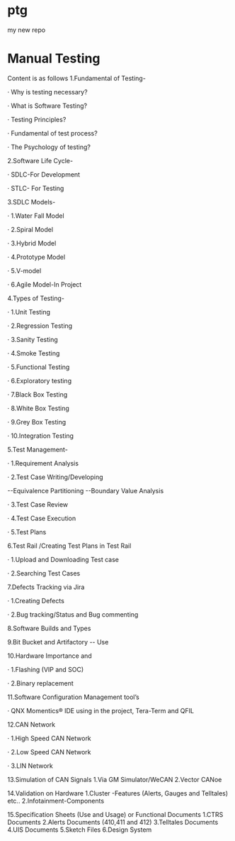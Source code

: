 # ptg
my new repo
# Manual Testing 
Content is as follows
1.Fundamental of Testing-

· Why is testing necessary?

· What is Software Testing?

· Testing Principles?

· Fundamental of test process? 

· The Psychology of testing?


2.Software Life Cycle-

· SDLC-For Development

· STLC- For Testing


3.SDLC Models-

· 1.Water Fall Model

· 2.Spiral Model

· 3.Hybrid Model

· 4.Prototype Model

· 5.V-model

· 6.Agile Model-In Project


4.Types of Testing-

· 1.Unit Testing

· 2.Regression Testing

· 3.Sanity Testing

· 4.Smoke Testing

· 5.Functional Testing

· 6.Exploratory testing

· 7.Black Box Testing

· 8.White Box Testing

· 9.Grey Box Testing

· 10.Integration Testing



5.Test Management-

· 1.Requirement Analysis

· 2.Test Case Writing/Developing

--Equivalence Partitioning --Boundary Value Analysis

· 3.Test Case Review

· 4.Test Case Execution

· 5.Test Plans

6.Test Rail /Creating Test Plans in Test Rail

· 1.Upload and Downloading Test case

· 2.Searching Test Cases


7.Defects Tracking via Jira

· 1.Creating Defects

· 2.Bug tracking/Status and Bug commenting


8.Software Builds and Types


9.Bit Bucket and Artifactory -- Use


10.Hardware Importance and

· 1.Flashing (VIP and SOC)

· 2.Binary replacement


11.Software Configuration Management tool’s

· QNX Momentics® IDE using in the project, Tera-Term and QFIL


12.CAN Network

· 1.High Speed CAN Network

· 2.Low Speed CAN Network

· 3.LIN Network


13.Simulation of CAN Signals
1.Via GM Simulator/WeCAN
2.Vector CANoe

14.Validation on Hardware
1.Cluster -Features (Alerts, Gauges and Telltales) etc..
2.Infotainment-Components

15.Specification Sheets (Use and Usage) or Functional Documents
1.CTRS Documents
2.Alerts Documents (410,411 and 412)
3.Telltales Documents
4.UIS Documents
5.Sketch Files
6.Design System
